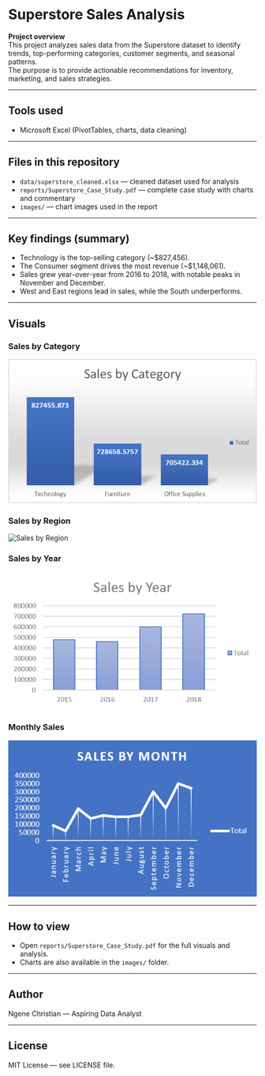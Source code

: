 # Superstore Sales Analysis

**Project overview**  
This project analyzes sales data from the Superstore dataset to identify trends, top-performing categories, customer segments, and seasonal patterns.  
The purpose is to provide actionable recommendations for inventory, marketing, and sales strategies.

---

## Tools used
- Microsoft Excel (PivotTables, charts, data cleaning)  

---

## Files in this repository
- `data/superstore_cleaned.xlsx` — cleaned dataset used for analysis  
- `reports/Superstore_Case_Study.pdf` — complete case study with charts and commentary  
- `images/` — chart images used in the report  

---

## Key findings (summary)
- Technology is the top-selling category (~$827,456).  
- The Consumer segment drives the most revenue (~$1,148,061).  
- Sales grew year-over-year from 2016 to 2018, with notable peaks in November and December.  
- West and East regions lead in sales, while the South underperforms.  

---

## Visuals
### Sales by Category
![Sales by Category](images/sales_by_category.png)

### Sales by Region
![Sales by Region](images/sales_by_region.png)

### Sales by Year
![Sales by Year](images/sales_by_year.png)

### Monthly Sales
![Monthly Sales](images/monthly_sales.png)

---

## How to view
- Open `reports/Superstore_Case_Study.pdf` for the full visuals and analysis.  
- Charts are also available in the `images/` folder.  

---

## Author
Ngene Christian — Aspiring Data Analyst  

---

## License
MIT License — see LICENSE file.
